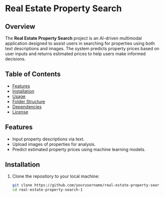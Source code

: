 # Real Estate Property Search

## Overview
The **Real Estate Property Search** project is an AI-driven multimodal application designed to assist users in searching for properties using both text descriptions and images. The system predicts property prices based on user inputs and returns estimated prices to help users make informed decisions.

## Table of Contents
- [Features](#features)
- [Installation](#installation)
- [Usage](#usage)
- [Folder Structure](#folder-structure)
- [Dependencies](#dependencies)
- [License](#license)

## Features
- Input property descriptions via text.
- Upload images of properties for analysis.
- Predict estimated property prices using machine learning models.

## Installation
1. Clone the repository to your local machine:
   ```bash
   git clone https://github.com/yourusername/real-estate-property-search.git
   cd real-estate-property-search-1
